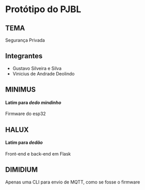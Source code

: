 # Protótipo do PJBL

## TEMA

Segurança Privada

## Integrantes

- Gustavo Silveira e Silva
- Vinicius de Andrade Deolindo

## MINIMUS

#### Latim para _dedo mindinho_

Firmware do esp32

## HALUX

#### Latim para _dedão_

Front-end e back-end em Flask

## DIMIDIUM

Apenas uma CLI para envio de MQTT, como se fosse o firmware

